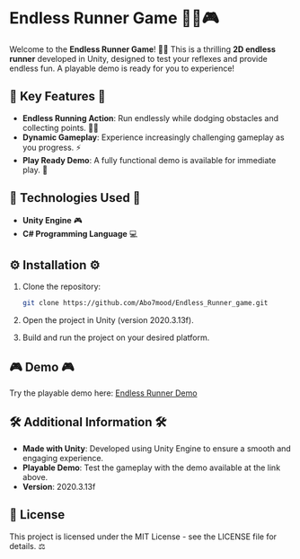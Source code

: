 
# Endless Runner Game 🏃‍♂️🎮

Welcome to the **Endless Runner Game**! 🏃‍♂️ This is a thrilling **2D endless runner** developed in Unity, designed to test your reflexes and provide endless fun. A playable demo is ready for you to experience!

## 🌟 Key Features 🌟

- **Endless Running Action**: Run endlessly while dodging obstacles and collecting points. 🏃‍♂️
- **Dynamic Gameplay**: Experience increasingly challenging gameplay as you progress. ⚡
- **Play Ready Demo**: A fully functional demo is available for immediate play. 🚀

## 🔧 Technologies Used 🔧

- **Unity Engine** 🎮
- **C# Programming Language** 💻

## ⚙️ Installation ⚙️

1. Clone the repository:

   ```bash
   git clone https://github.com/Abo7mood/Endless_Runner_game.git
   ```
2. Open the project in Unity (version 2020.3.13f).
3. Build and run the project on your desired platform.

## 🎮 Demo 🎮

Try the playable demo here: [Endless Runner Demo](https://abo-7mood.itch.io/endless_runner_game)

## 🛠️ Additional Information 🛠️

- **Made with Unity**: Developed using Unity Engine to ensure a smooth and engaging experience.
- **Playable Demo**: Test the gameplay with the demo available at the link above.
- **Version**: 2020.3.13f

## 📜 License

This project is licensed under the MIT License - see the LICENSE file for details. ⚖️
